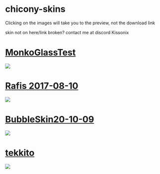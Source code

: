 # chicony-skins

Clicking on the images will take you to the preview, not the download link

skin not on here/link broken? contact me at discord Kissonix

# [MonkoGlassTest](https://cdn.discordapp.com/attachments/1077572371004788838/1170710168993026238/MonkoGlassTest.osk?ex=655a07cf&is=654792cf&hm=e064ff61ed171b479df4e222cff023e3b09341649500aedba68dd92f88cafc95&)
<img src="https://i.imgur.com/AuvldKB.jpg"/>

# [Rafis 2017-08-10](https://cdn.discordapp.com/attachments/614125314154561567/1170720328104816720/Rafis_2017-08-10.osk?ex=655a1145&is=65479c45&hm=a84d13f68e53523b7a398ad227e907700bef658cce02eff15b34b833fe762a82&)
<img src="https://i.imgur.com/v07oBOM.jpg"/>

# [BubbleSkin20-10-09](https://cdn.discordapp.com/attachments/1077572371004788838/1170721587813687327/BubbleSkin20-10-09.osk?ex=655a1271&is=65479d71&hm=74af508a23001707b1016bf288a2e16452cb68908583148fdf8e0f1529ba38fb&)
<img src="https://i.imgur.com/atqIFbv.jpg"/>

# [tekkito](https://cdn.discordapp.com/attachments/1077572371004788838/1170724942384472204/tekkito.osk?ex=655a1591&is=6547a091&hm=65035887b0d1c9bd04e50994c79418384480e86f765044e0eac74cf5bf533d2b&)
<img src="https://i.imgur.com/XwEYZ62.jpg"/>
